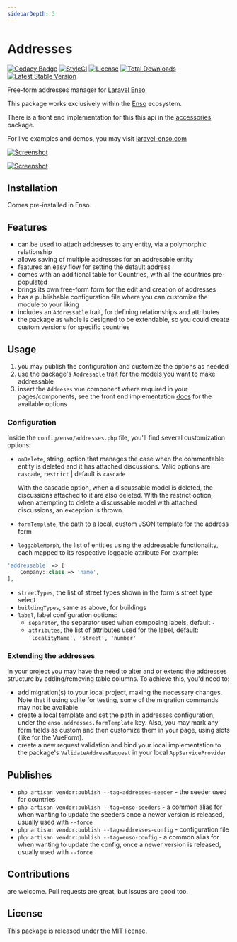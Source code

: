 ```yaml
---
sidebarDepth: 3
---
```


# Addresses

[![Codacy Badge](https://api.codacy.com/project/badge/Grade/c7404086a15a4db6b2080b1d09b0688a)](https://www.codacy.com/app/laravel-enso/addresses?utm_source=github.com&amp;utm_medium=referral&amp;utm_content=laravel-enso/addresses&amp;utm_campaign=Badge_Grade)
[![StyleCI](https://github.styleci.io/repos/113445673/shield?branch=master)](https://github.styleci.io/repos/113445673)
[![License](https://poser.pugx.org/laravel-enso/addresses/license)](https://packagist.org/packages/laravel-enso/addresses)
[![Total Downloads](https://poser.pugx.org/laravel-enso/addresses/downloads)](https://packagist.org/packages/laravel-enso/addresses)
[![Latest Stable Version](https://poser.pugx.org/laravel-enso/addresses/version)](https://packagist.org/packages/laravel-enso/addresses)

Free-form addresses manager for [Laravel Enso](https://github.com/laravel-enso/Enso)

This package works exclusively within the [Enso](https://github.com/laravel-enso/Enso) ecosystem.

There is a front end implementation for this this api in the [accessories](https://github.com/enso-ui/accessories) package.

For live examples and demos, you may visit [laravel-enso.com](https://www.laravel-enso.com)

[![Screenshot](https://laravel-enso.github.io/addresses/screenshots/bulma_041_thumb.png)](https://laravel-enso.github.io/addresses/screenshots/bulma_041.png)

[![Screenshot](https://laravel-enso.github.io/addresses/screenshots/bulma_042_thumb.png)](https://laravel-enso.github.io/addresses/screenshots/bulma_042.png)

## Installation

Comes pre-installed in Enso.

## Features

- can be used to attach addresses to any entity, via a polymorphic relationship
- allows saving of multiple addresses for an addresable entity
- features an easy flow for setting the default address 
- comes with an additional table for Countries, with all the countries pre-populated
- brings its own free-form form for the edit and creation of addresses
- has a publishable configuration file where you can customize the module to your liking 
- includes an `Addressable` trait, for defining relationships and attributes
- the package as whole is designed to be extendable, so you could create custom versions for specific countries

## Usage

1. you may publish the configuration and customize the options as needed
2. use the package's `Addresable` trait for the models you want to make addressable
3. insert the `Addreses` vue component where required in your pages/components, see the 
front end implementation [docs](https://docs.laravel-enso.com/frontend/accessories.html#addresses) for the available options

### Configuration

Inside the `config/enso/addresses.php` file, you'll find several customization options:
- `onDelete`, string, option that manages the case when the commentable entity is deleted and it has attached discussions.
Valid options are `cascade`, `restrict` | default is `cascade`

    With the cascade option, when a discussable model is deleted, the discussions attached to it are also deleted. 
    With the restrict option,  when attempting to delete a discussable model with attached discussions, an exception is thrown.
- `formTemplate`, the path to a local, custom JSON template for the address form 
- `loggableMorph`, the list of entities using the addressable functionality, each mapped to its respective loggable attribute
For example: 
```php
'addressable' => [
    Company::class => 'name',
],
```
- `streetTypes`, the list of street types shown in the form's street type select
- `buildingTypes`, same as above, for buildings
- `label`, label configuration options:
    - `separator`, the separator used when composing labels, default `-`
    - `attributes`, the list of attributes used for the label, default: `'localityName', 'street', 'number'`

### Extending the addresses

In your project you may have the need to alter and or extend the addresses structure by adding/removing table columns.
To achieve this, you'd need to:
- add migration(s) to your local project, making the necessary changes. Note that if using sqlite for testing, 
some of the migration commands may not be available
- create a local template and set the path in addresses configuration, under the `enso.addresses.formTemplate` key.
Also, you may mark any form fields as custom and then customize them in your page, using slots (like for the VueForm). 
- create a new request validation and bind your local implementation to the package's `ValidateAddressRequest`
 in your local `AppServiceProvider`

## Publishes

- `php artisan vendor:publish --tag=addresses-seeder` - the seeder used for countries
- `php artisan vendor:publish --tag=enso-seeders` - a common alias for when wanting to update the seeders
once a newer version is released, usually used with `--force` 
- `php artisan vendor:publish --tag=addresses-config` - configuration file
- `php artisan vendor:publish --tag=enso-config` - a common alias for when wanting to update the config,
once a newer version is released, usually used with `--force`

## Contributions

are welcome. Pull requests are great, but issues are good too.

## License

This package is released under the MIT license.
